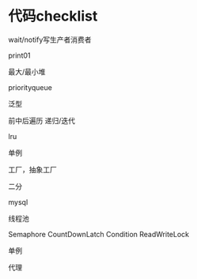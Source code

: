 # 代码checklist

wait/notify写生产者消费者

print01

最大/最小堆

priorityqueue

泛型

前中后遍历 递归/迭代

lru

单例

工厂，抽象工厂

二分

mysql

线程池

Semaphore CountDownLatch Condition ReadWriteLock

单例

代理